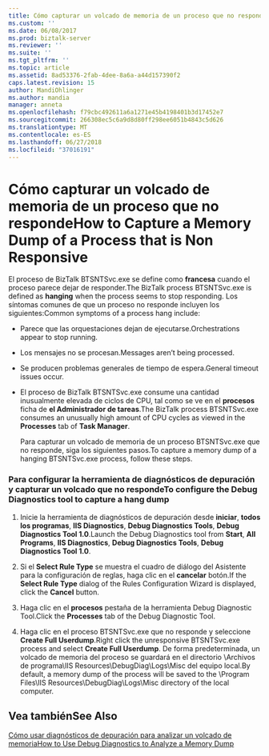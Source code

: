 ```yaml
---
title: Cómo capturar un volcado de memoria de un proceso que no responde | Microsoft Docs
ms.custom: ''
ms.date: 06/08/2017
ms.prod: biztalk-server
ms.reviewer: ''
ms.suite: ''
ms.tgt_pltfrm: ''
ms.topic: article
ms.assetid: 8ad53376-2fab-4dee-8a6a-a44d157390f2
caps.latest.revision: 15
author: MandiOhlinger
ms.author: mandia
manager: anneta
ms.openlocfilehash: f79cbc492611a6a1271e45b4198401b3d17452e7
ms.sourcegitcommit: 266308ec5c6a9d8d80ff298ee6051b4843c5d626
ms.translationtype: MT
ms.contentlocale: es-ES
ms.lasthandoff: 06/27/2018
ms.locfileid: "37016191"
---
```

# <a name="how-to-capture-a-memory-dump-of-a-process-that-is-non-responsive"></a><span data-ttu-id="002d5-102">Cómo capturar un volcado de memoria de un proceso que no responde</span><span class="sxs-lookup"><span data-stu-id="002d5-102">How to Capture a Memory Dump of a Process that is Non Responsive</span></span>
<span data-ttu-id="002d5-103">El proceso de BizTalk BTSNTSvc.exe se define como **francesa** cuando el proceso parece dejar de responder.</span><span class="sxs-lookup"><span data-stu-id="002d5-103">The BizTalk process BTSNTSvc.exe is defined as **hanging** when the process seems to stop responding.</span></span> <span data-ttu-id="002d5-104">Los síntomas comunes de que un proceso no responde incluyen los siguientes:</span><span class="sxs-lookup"><span data-stu-id="002d5-104">Common symptoms of a process hang include:</span></span>  
  
- <span data-ttu-id="002d5-105">Parece que las orquestaciones dejan de ejecutarse.</span><span class="sxs-lookup"><span data-stu-id="002d5-105">Orchestrations appear to stop running.</span></span>  
  
- <span data-ttu-id="002d5-106">Los mensajes no se procesan.</span><span class="sxs-lookup"><span data-stu-id="002d5-106">Messages aren’t being processed.</span></span>  
  
- <span data-ttu-id="002d5-107">Se producen problemas generales de tiempo de espera.</span><span class="sxs-lookup"><span data-stu-id="002d5-107">General timeout issues occur.</span></span>  
  
- <span data-ttu-id="002d5-108">El proceso de BizTalk BTSNTSvc.exe consume una cantidad inusualmente elevada de ciclos de CPU, tal como se ve en el **procesos** ficha de **el Administrador de tareas**.</span><span class="sxs-lookup"><span data-stu-id="002d5-108">The BizTalk process BTSNTSvc.exe consumes an unusually high amount of CPU cycles as viewed in the **Processes** tab of **Task Manager**.</span></span>  
  
  <span data-ttu-id="002d5-109">Para capturar un volcado de memoria de un proceso BTSNTSvc.exe que no responde, siga los siguientes pasos.</span><span class="sxs-lookup"><span data-stu-id="002d5-109">To capture a memory dump of a hanging BTSNTSvc.exe process, follow these steps.</span></span>  
  
### <a name="to-configure-the-debug-diagnostics-tool-to-capture-a-hang-dump"></a><span data-ttu-id="002d5-110">Para configurar la herramienta de diagnósticos de depuración y capturar un volcado que no responde</span><span class="sxs-lookup"><span data-stu-id="002d5-110">To configure the Debug Diagnostics tool to capture a hang dump</span></span>  
  
1.  <span data-ttu-id="002d5-111">Inicie la herramienta de diagnósticos de depuración desde **iniciar**, **todos los programas**, **IIS Diagnostics**, **Debug Diagnostics Tools**, **Debug Diagnostics Tool 1.0**.</span><span class="sxs-lookup"><span data-stu-id="002d5-111">Launch the Debug Diagnostics tool from **Start**, **All Programs**, **IIS Diagnostics**, **Debug Diagnostics Tools**, **Debug Diagnostics Tool 1.0**.</span></span>  
  
2.  <span data-ttu-id="002d5-112">Si el **Select Rule Type** se muestra el cuadro de diálogo del Asistente para la configuración de reglas, haga clic en el **cancelar** botón.</span><span class="sxs-lookup"><span data-stu-id="002d5-112">If the **Select Rule Type** dialog of the Rules Configuration Wizard is displayed, click the **Cancel** button.</span></span>  
  
3.  <span data-ttu-id="002d5-113">Haga clic en el **procesos** pestaña de la herramienta Debug Diagnostic Tool.</span><span class="sxs-lookup"><span data-stu-id="002d5-113">Click the **Processes** tab of the Debug Diagnostic Tool.</span></span>  
  
4.  <span data-ttu-id="002d5-114">Haga clic en el proceso BTSNTSvc.exe que no responde y seleccione **Create Full Userdump**.</span><span class="sxs-lookup"><span data-stu-id="002d5-114">Right click the unresponsive BTSNTSvc.exe process and select **Create Full Userdump**.</span></span> <span data-ttu-id="002d5-115">De forma predeterminada, un volcado de memoria del proceso se guardará en el directorio \Archivos de programa\IIS Resources\DebugDiag\Logs\Misc del equipo local.</span><span class="sxs-lookup"><span data-stu-id="002d5-115">By default, a memory dump of the process will be saved to the \Program Files\IIS Resources\DebugDiag\Logs\Misc directory of the local computer.</span></span>  
  
## <a name="see-also"></a><span data-ttu-id="002d5-116">Vea también</span><span class="sxs-lookup"><span data-stu-id="002d5-116">See Also</span></span>  
 [<span data-ttu-id="002d5-117">Cómo usar diagnósticos de depuración para analizar un volcado de memoria</span><span class="sxs-lookup"><span data-stu-id="002d5-117">How to Use Debug Diagnostics to Analyze a Memory Dump</span></span>](../core/how-to-use-debug-diagnostics-to-analyze-a-memory-dump.md)